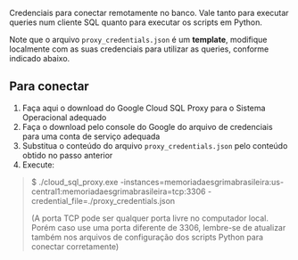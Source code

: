 Credenciais para conectar remotamente no banco. Vale tanto para executar queries num cliente SQL quanto para executar os scripts em Python.

Note que o arquivo `proxy_credentials.json` é um **template**, modifique localmente com as suas credenciais para utilizar as queries, conforme indicado abaixo.

## Para conectar

1. Faça aqui o download do Google Cloud SQL Proxy para o Sistema Operacional adequado
2. Faça o download pelo console do Google do arquivo de credenciais para uma conta de serviço adequada
3. Substitua o conteúdo do arquivo `proxy_credentials.json` pelo conteúdo obtido no passo anterior
4. Execute:
> $ ./cloud_sql_proxy.exe -instances=memoriadaesgrimabrasileira:us-central1:memoriadaesgrimabrasileira=tcp:3306 -credential_file=./proxy_credentials.json
>
> (A porta TCP pode ser qualquer porta livre no computador local. Porém caso use uma porta diferente de 3306, lembre-se de atualizar também nos arquivos de configuração dos scripts Python para conectar corretamente)
